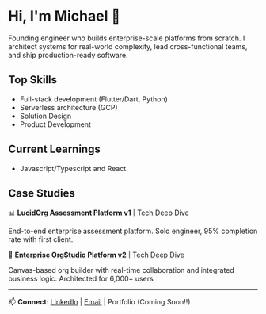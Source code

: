 # Hi, I'm Michael 👋
Founding engineer who builds enterprise-scale platforms from scratch. I architect systems for real-world complexity, lead cross-functional teams, and ship production-ready software.

## Top Skills
- Full-stack development (Flutter/Dart, Python)
- Serverless architecture (GCP)
- Solution Design
- Product Development

## Current Learnings
- Javascript/Typescript and React

## Case Studies
📊 **[LucidOrg Assessment Platform v1](https://experienced-echinodon-231.notion.site/Case-Study-1-Assessment-Platform-MVP-294b502d0e3a809f8142e4b78171f6e7)** | [Tech Deep Dive](https://experienced-echinodon-231.notion.site/Case-Study-1-Assessment-Platform-MVP-Tech-Deep-Dive-28db502d0e3a80aa9a12c88c7a4a274c?source=copy_link)

End-to-end enterprise assessment platform. Solo engineer, 95% completion rate with first client.

🎯 **[Enterprise OrgStudio Platform v2](https://experienced-echinodon-231.notion.site/Case-Study-2-Enterprise-OrgStudio-Platform-294b502d0e3a80b5a9c0f2e8165d1cb9)** | [Tech Deep Dive](https://experienced-echinodon-231.notion.site/Case-Study-2-OrgStudio-Tech-Deep-Dive-293b502d0e3a806d8fe4e60f803a8723?source=copy_link)

Canvas-based org builder with real-time collaboration and integrated business logic. Architected for 6,000+ users

---
📫 **Connect**: [LinkedIn](https://www.linkedin.com/in/michkwetzel/) | [Email](mailto:michkwetzel@gmail.com) | Portfolio (Coming Soon!!)
